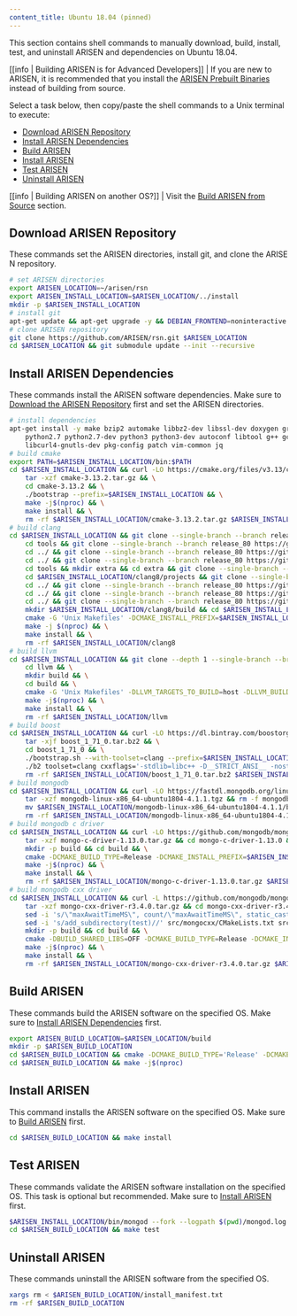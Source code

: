 ```yaml
---
content_title: Ubuntu 18.04 (pinned)
---
```


This section contains shell commands to manually download, build, install, test, and uninstall ARISEN and dependencies on Ubuntu 18.04.

[[info | Building ARISEN is for Advanced Developers]]
| If you are new to ARISEN, it is recommended that you install the [ARISEN Prebuilt Binaries](../../../00_install-prebuilt-binaries.md) instead of building from source.

Select a task below, then copy/paste the shell commands to a Unix terminal to execute:

* [Download ARISEN Repository](#download-arisen-repository)
* [Install ARISEN Dependencies](#install-arisen-dependencies)
* [Build ARISEN](#build-arisen)
* [Install ARISEN](#install-arisen)
* [Test ARISEN](#test-arisen)
* [Uninstall ARISEN](#uninstall-arisen)

[[info | Building ARISEN on another OS?]]
| Visit the [Build ARISEN from Source](../../index.md) section.

## Download ARISEN Repository
These commands set the ARISEN directories, install git, and clone the ARISEN repository.
```sh
# set ARISEN directories
export ARISEN_LOCATION=~/arisen/rsn
export ARISEN_INSTALL_LOCATION=$ARISEN_LOCATION/../install
mkdir -p $ARISEN_INSTALL_LOCATION
# install git
apt-get update && apt-get upgrade -y && DEBIAN_FRONTEND=noninteractive apt-get install -y git
# clone ARISEN repository
git clone https://github.com/ARISEN/rsn.git $ARISEN_LOCATION
cd $ARISEN_LOCATION && git submodule update --init --recursive
```

## Install ARISEN Dependencies
These commands install the ARISEN software dependencies. Make sure to [Download the ARISEN Repository](#download-arisen-repository) first and set the ARISEN directories.
```sh
# install dependencies
apt-get install -y make bzip2 automake libbz2-dev libssl-dev doxygen graphviz libgmp3-dev autotools-dev libicu-dev \
    python2.7 python2.7-dev python3 python3-dev autoconf libtool g++ gcc curl zlib1g-dev sudo ruby libusb-1.0-0-dev \
    libcurl4-gnutls-dev pkg-config patch vim-common jq
# build cmake
export PATH=$ARISEN_INSTALL_LOCATION/bin:$PATH
cd $ARISEN_INSTALL_LOCATION && curl -LO https://cmake.org/files/v3.13/cmake-3.13.2.tar.gz && \
    tar -xzf cmake-3.13.2.tar.gz && \
    cd cmake-3.13.2 && \
    ./bootstrap --prefix=$ARISEN_INSTALL_LOCATION && \
    make -j$(nproc) && \
    make install && \
    rm -rf $ARISEN_INSTALL_LOCATION/cmake-3.13.2.tar.gz $ARISEN_INSTALL_LOCATION/cmake-3.13.2
# build clang
cd $ARISEN_INSTALL_LOCATION && git clone --single-branch --branch release_80 https://git.llvm.org/git/llvm.git clang8 && cd clang8 && git checkout 18e41dc && \
    cd tools && git clone --single-branch --branch release_80 https://git.llvm.org/git/lld.git && cd lld && git checkout d60a035 && \
    cd ../ && git clone --single-branch --branch release_80 https://git.llvm.org/git/polly.git && cd polly && git checkout 1bc06e5 && \
    cd ../ && git clone --single-branch --branch release_80 https://git.llvm.org/git/clang.git clang && cd clang && git checkout a03da8b && \
    cd tools && mkdir extra && cd extra && git clone --single-branch --branch release_80 https://git.llvm.org/git/clang-tools-extra.git && cd clang-tools-extra && git checkout 6b34834 && \
    cd $ARISEN_INSTALL_LOCATION/clang8/projects && git clone --single-branch --branch release_80 https://git.llvm.org/git/libcxx.git && cd libcxx && git checkout 1853712 && \
    cd ../ && git clone --single-branch --branch release_80 https://git.llvm.org/git/libcxxabi.git && cd libcxxabi && git checkout d7338a4 && \
    cd ../ && git clone --single-branch --branch release_80 https://git.llvm.org/git/libunwind.git && cd libunwind && git checkout 57f6739 && \
    cd ../ && git clone --single-branch --branch release_80 https://git.llvm.org/git/compiler-rt.git && cd compiler-rt && git checkout 5bc7979 && \
    mkdir $ARISEN_INSTALL_LOCATION/clang8/build && cd $ARISEN_INSTALL_LOCATION/clang8/build && \
    cmake -G 'Unix Makefiles' -DCMAKE_INSTALL_PREFIX=$ARISEN_INSTALL_LOCATION -DLLVM_BUILD_EXTERNAL_COMPILER_RT=ON -DLLVM_BUILD_LLVM_DYLIB=ON -DLLVM_ENABLE_LIBCXX=ON -DLLVM_ENABLE_RTTI=ON -DLLVM_INCLUDE_DOCS=OFF -DLLVM_OPTIMIZED_TABLEGEN=ON -DLLVM_TARGETS_TO_BUILD=X86 -DCMAKE_BUILD_TYPE=Release .. && \
    make -j $(nproc) && \
    make install && \
    rm -rf $ARISEN_INSTALL_LOCATION/clang8
# build llvm
cd $ARISEN_INSTALL_LOCATION && git clone --depth 1 --single-branch --branch release_80 https://github.com/llvm-mirror/llvm.git llvm && \
    cd llvm && \
    mkdir build && \
    cd build && \
    cmake -G 'Unix Makefiles' -DLLVM_TARGETS_TO_BUILD=host -DLLVM_BUILD_TOOLS=false -DLLVM_ENABLE_RTTI=1 -DCMAKE_BUILD_TYPE=Release -DCMAKE_INSTALL_PREFIX=$ARISEN_INSTALL_LOCATION  -DCMAKE_TOOLCHAIN_FILE=$ARISEN_LOCATION/scripts/pinned_toolchain.cmake -DCMAKE_EXE_LINKER_FLAGS=-pthread -DCMAKE_SHARED_LINKER_FLAGS=-pthread -DLLVM_ENABLE_PIC=NO .. && \
    make -j$(nproc) && \
    make install && \
    rm -rf $ARISEN_INSTALL_LOCATION/llvm
# build boost
cd $ARISEN_INSTALL_LOCATION && curl -LO https://dl.bintray.com/boostorg/release/1.71.0/source/boost_1_71_0.tar.bz2 && \
    tar -xjf boost_1_71_0.tar.bz2 && \
    cd boost_1_71_0 && \
    ./bootstrap.sh --with-toolset=clang --prefix=$ARISEN_INSTALL_LOCATION && \
    ./b2 toolset=clang cxxflags='-stdlib=libc++ -D__STRICT_ANSI__ -nostdinc++ -I$ARISEN_INSTALL_LOCATION/include/c++/v1 -D_FORTIFY_SOURCE=2 -fstack-protector-strong -fpie' linkflags='-stdlib=libc++ -pie' link=static threading=multi --with-iostreams --with-date_time --with-filesystem --with-system --with-program_options --with-chrono --with-test -q -j$(nproc) install && \
    rm -rf $ARISEN_INSTALL_LOCATION/boost_1_71_0.tar.bz2 $ARISEN_INSTALL_LOCATION/boost_1_71_0
# build mongodb
cd $ARISEN_INSTALL_LOCATION && curl -LO https://fastdl.mongodb.org/linux/mongodb-linux-x86_64-ubuntu1804-4.1.1.tgz && \
    tar -xzf mongodb-linux-x86_64-ubuntu1804-4.1.1.tgz && rm -f mongodb-linux-x86_64-ubuntu1804-4.1.1.tgz && \
    mv $ARISEN_INSTALL_LOCATION/mongodb-linux-x86_64-ubuntu1804-4.1.1/bin/* $ARISEN_INSTALL_LOCATION/bin/ && \
    rm -rf $ARISEN_INSTALL_LOCATION/mongodb-linux-x86_64-ubuntu1804-4.1.1
# build mongodb c driver
cd $ARISEN_INSTALL_LOCATION && curl -LO https://github.com/mongodb/mongo-c-driver/releases/download/1.13.0/mongo-c-driver-1.13.0.tar.gz && \
    tar -xzf mongo-c-driver-1.13.0.tar.gz && cd mongo-c-driver-1.13.0 && \
    mkdir -p build && cd build && \
    cmake -DCMAKE_BUILD_TYPE=Release -DCMAKE_INSTALL_PREFIX=$ARISEN_INSTALL_LOCATION -DENABLE_BSON=ON -DENABLE_SSL=OPENSSL -DENABLE_AUTOMATIC_INIT_AND_CLEANUP=OFF -DENABLE_STATIC=ON -DENABLE_ICU=OFF -DENABLE_SNAPPY=OFF  -DCMAKE_TOOLCHAIN_FILE=$ARISEN_LOCATION/scripts/pinned_toolchain.cmake .. && \
    make -j$(nproc) && \
    make install && \
    rm -rf $ARISEN_INSTALL_LOCATION/mongo-c-driver-1.13.0.tar.gz $ARISEN_INSTALL_LOCATION/mongo-c-driver-1.13.0
# build mongodb cxx driver
cd $ARISEN_INSTALL_LOCATION && curl -L https://github.com/mongodb/mongo-cxx-driver/archive/r3.4.0.tar.gz -o mongo-cxx-driver-r3.4.0.tar.gz && \
    tar -xzf mongo-cxx-driver-r3.4.0.tar.gz && cd mongo-cxx-driver-r3.4.0 && \
    sed -i 's/\"maxAwaitTimeMS\", count/\"maxAwaitTimeMS\", static_cast<int64_t>(count)/' src/mongocxx/options/change_stream.cpp && \
    sed -i 's/add_subdirectory(test)//' src/mongocxx/CMakeLists.txt src/bsoncxx/CMakeLists.txt && \
    mkdir -p build && cd build && \
    cmake -DBUILD_SHARED_LIBS=OFF -DCMAKE_BUILD_TYPE=Release -DCMAKE_INSTALL_PREFIX=$ARISEN_INSTALL_LOCATION -DCMAKE_TOOLCHAIN_FILE=$ARISEN_LOCATION/scripts/pinned_toolchain.cmake .. && \
    make -j$(nproc) && \
    make install && \
    rm -rf $ARISEN_INSTALL_LOCATION/mongo-cxx-driver-r3.4.0.tar.gz $ARISEN_INSTALL_LOCATION/mongo-cxx-driver-r3.4.0
```

## Build ARISEN
These commands build the ARISEN software on the specified OS. Make sure to [Install ARISEN Dependencies](#install-arisen-dependencies) first.
```sh
export ARISEN_BUILD_LOCATION=$ARISEN_LOCATION/build
mkdir -p $ARISEN_BUILD_LOCATION
cd $ARISEN_BUILD_LOCATION && cmake -DCMAKE_BUILD_TYPE='Release' -DCMAKE_TOOLCHAIN_FILE=$ARISEN_LOCATION/scripts/pinned_toolchain.cmake -DCMAKE_INSTALL_PREFIX=$ARISEN_INSTALL_LOCATION -DBUILD_MONGO_DB_PLUGIN=true ..
cd $ARISEN_BUILD_LOCATION && make -j$(nproc)
```

## Install ARISEN
This command installs the ARISEN software on the specified OS. Make sure to [Build ARISEN](#build-arisen) first.
```sh
cd $ARISEN_BUILD_LOCATION && make install
```

## Test ARISEN
These commands validate the ARISEN software installation on the specified OS. This task is optional but recommended. Make sure to [Install ARISEN](#install-arisen) first.
```sh
$ARISEN_INSTALL_LOCATION/bin/mongod --fork --logpath $(pwd)/mongod.log --dbpath $(pwd)/mongodata
cd $ARISEN_BUILD_LOCATION && make test
```

## Uninstall ARISEN
These commands uninstall the ARISEN software from the specified OS.
```sh
xargs rm < $ARISEN_BUILD_LOCATION/install_manifest.txt
rm -rf $ARISEN_BUILD_LOCATION
```
